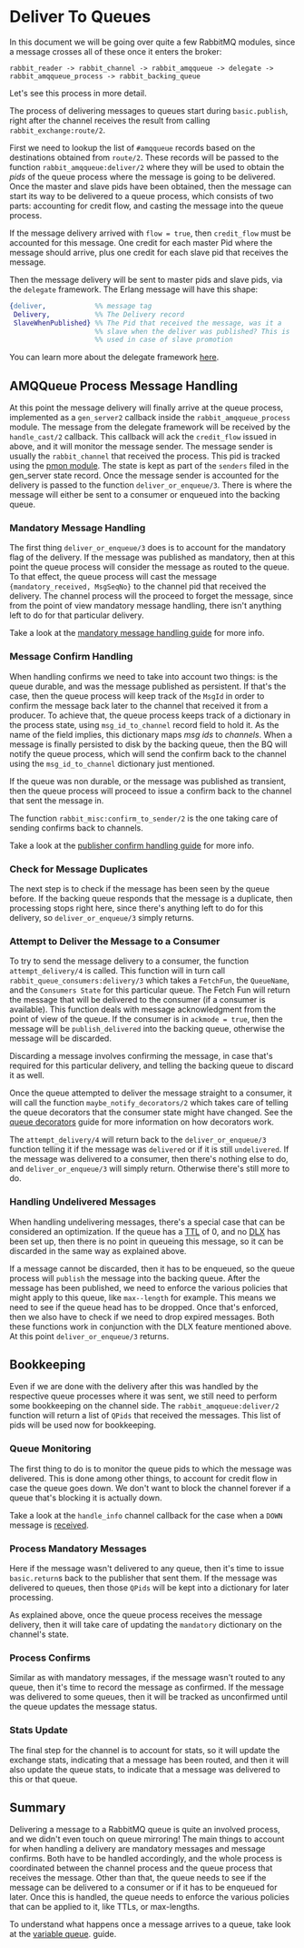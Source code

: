 # Deliver To Queues #

In this document we will be going over quite a few RabbitMQ modules,
since a message crosses all of these once it enters the broker:

```
rabbit_reader -> rabbit_channel -> rabbit_amqqueue -> delegate -> rabbit_amqqueue_process -> rabbit_backing_queue
```

Let's see this process in more detail.

The process of delivering messages to queues start during
`basic.publish`, right after the channel receives the result from
calling `rabbit_exchange:route/2`.

First we need to lookup the list of `#amqqueue` records based on the
destinations obtained from `route/2`. These records will be passed to
the function `rabbit_amqqueue:deliver/2` where they will be used to
obtain the _pids_ of the queue process where the message is going to
be delivered. Once the master and slave pids have been obtained, then
the message can start its way to be delivered to a queue process,
which consists of two parts: accounting for credit flow, and casting
the message into the queue process.

If the message delivery arrived with `flow = true`, then `credit_flow`
must be accounted for this message. One credit for each master Pid
where the message should arrive, plus one credit for each slave pid
that receives the message.

Then the message delivery will be sent to master pids and slave pids,
via the `delegate` framework. The Erlang message will have this shape:

```erlang
{deliver,            %% message tag
 Delivery,           %% The Delivery record
 SlaveWhenPublished} %% The Pid that received the message, was it a
                     %% slave when the deliver was published? This is
                     %% used in case of slave promotion
```

You can learn more about the delegate framework
[here](https://github.com/rabbitmq/rabbitmq-server/blob/master/src/delegate.erl#L19).

## AMQQueue Process Message Handling ##

At this point the message delivery will finally arrive at the queue
process, implemented as a `gen_server2` callback inside the
`rabbit_amqqueue_process` module. The message from the delegate
framework will be received by the `handle_cast/2` callback. This
callback will ack the `credit_flow` issued in above, and it will
monitor the message sender. The message sender is usually the
`rabbit_channel` that received the process. This pid is tracked using
the
[pmon module](https://github.com/rabbitmq/rabbitmq-common/blob/master/src/pmon.erl). The
state is kept as part of the `senders` filed in the gen_server state
record. Once the message sender is accounted for the delivery is
passed to the function `deliver_or_enqueue/3`. There is where the
message will either be sent to a consumer or enqueued into the backing
queue.

### Mandatory Message Handling ###

The first thing `deliver_or_enqueue/3` does is to account for the
mandatory flag of the delivery. If the message was published as
mandatory, then at this point the queue process will consider the
message as routed to the queue. To that effect, the queue process will
cast the message `{mandatory_received, MsgSeqNo}` to the channel pid
that received the delivery. The channel process will the proceed to
forget the message, since from the point of view mandatory message
handling, there isn't anything left to do for that particular
delivery.

Take a look at the
[mandatory message handling guide](./mandatory_message_handling.md) for
more info.

### Message Confirm Handling ###

When handling confirms we need to take into account two things: is the
queue durable, and was the message published as persistent. If that's
the case, then the queue process will keep track of the `MsgId` in
order to confirm the message back later to the channel that received
it from a producer. To achieve that, the queue process keeps track of
a dictionary in the process state, using `msg_id_to_channel` record
field to hold it. As the name of the field implies, this dictionary
maps _msg ids_ to _channels_. When a message is finally persisted to
disk by the backing queue, then the BQ will notify the queue process,
which will send the confirm back to the channel using the
`msg_id_to_channel` dictionary just mentioned.

If the queue was non durable, or the message was published as
transient, then the queue process will proceed to issue a confirm back
to the channel that sent the message in.

The function `rabbit_misc:confirm_to_sender/2` is the one taking care
of sending confirms back to channels.

Take a look at the
[publisher confirm handling guide](./publisher_confirms.md) for more info.

### Check for Message Duplicates ###

The next step is to check if the message has been seen by the queue
before. If the backing queue responds that the message is a duplicate,
then processing stops right here, since there's anything left to do
for this delivery, so `deliver_or_enqueue/3` simply returns.

### Attempt to Deliver the Message to a Consumer ###

To try to send the message delivery to a consumer, the function
`attempt_delivery/4` is called. This function will in turn call
`rabbit_queue_consumers:delivery/3` which takes a `FetchFun`, the
`QueueName`, and the `Consumers State` for this particular queue. The
Fetch Fun will return the message that will be delivered to the
consumer (if a consumer is available). This function deals with
message acknowledgment from the point of view of the queue. If the
consumer is in `ackmode = true`, then the message will be
`publish_delivered` into the backing queue, otherwise the message will
be discarded.

Discarding a message involves confirming the message, in case that's
required for this particular delivery, and telling the backing queue
to discard it as well.

Once the queue attempted to deliver the message straight to a
consumer, it will call the function `maybe_notify_decorators/2` which
takes care of telling the queue decorators that the consumer state
might have changed. See the [queue decorators](./queue_decorators.md)
guide for more information on how decorators work.

The `attempt_delivery/4` will return back to the
`deliver_or_enqueue/3` function telling it if the message was
`delivered` or if it is still `undelivered`. If the message was
delivered to a consumer, then there's nothing else to do, and
`deliver_or_enqueue/3` will simply return. Otherwise there's still
more to do.

### Handling Undelivered Messages ###

When handling undelivering messages, there's a special case that can
be considered an optimization. If the queue has a
[TTL](https://www.rabbitmq.com/ttl.html) of 0, and no
[DLX](https://www.rabbitmq.com/dlx.html) has been set up, then there
is no point in queueing this message, so it can be discarded in the
same way as explained above.

If a message cannot be discarded, then it has to be enqueued, so the
queue process will `publish` the message into the backing queue. After
the message has been published, we need to enforce the various
policies that might apply to this queue, like `max--length` for
example. This means we need to see if the queue head has to be
dropped. Once that's enforced, then we also have to check if we need
to drop expired messages. Both these functions work in conjunction
with the DLX feature mentioned above. At this point
`deliver_or_enqueue/3` returns.

## Bookkeeping ##

Even if we are done with the delivery after this was handled by the
respective queue processes where it was sent, we still need to perform
some bookkeeping on the channel side. The `rabbit_amqqueue:deliver/2`
function will return a list of `QPids` that received the
messages. This list of pids will be used now for bookkeeping.

### Queue Monitoring ###

The first thing to do is to monitor the queue pids to which the
message was delivered. This is done among other things, to account for
credit flow in case the queue goes down. We don't want to block the
channel forever if a queue that's blocking it is actually down.

Take a look at the `handle_info` channel callback for the case when a
`DOWN` message is
[received](https://github.com/rabbitmq/rabbitmq-common/blob/master/src/rabbit_channel.erl#L578).

### Process Mandatory Messages ###

Here if the message wasn't delivered to any queue, then it's time to
issue `basic.return`s back to the publisher that sent them. If the
message was delivered to queues, then those `QPids` will be kept into
a dictionary for later processing.

As explained above, once the queue process receives the message
delivery, then it will take care of updating the `mandatory`
dictionary on the channel's state.

### Process Confirms ###

Similar as with mandatory messages, if the message wasn't routed to
any queue, then it's time to record the message as confirmed. If the
message was delivered to some queues, then it will be tracked as
unconfirmed until the queue updates the message status.

### Stats Update ###

The final step for the channel is to account for stats, so it will
update the exchange stats, indicating that a message has been routed,
and then it will also update the queue stats, to indicate that a
message was delivered to this or that queue.

## Summary ##

Delivering a message to a RabbitMQ queue is quite an involved process,
and we didn't even touch on queue mirroring! The main things to
account for when handling a delivery are mandatory messages and
message confirms. Both have to be handled accordingly, and the whole
process is coordinated between the channel process and the queue
process that receives the message. Other than that, the queue needs to
see if the message can be delivered to a consumer or if it has to be
enqueued for later. Once this is handled, the queue needs to enforce
the various policies that can be applied to it, like TTLs, or
max-lengths.

To understand what happens once a message arrives to a queue, take
look at the [variable queue](./variable_queue.md). guide.
